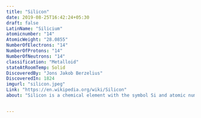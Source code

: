 ```yaml
---
title: "Silicon"
date: 2019-08-25T16:42:24+05:30
draft: false
LatinName: "Silicium"
atomicnumber: "14"
AtomicWeight: "28.0855"
NumberOfElectrons: "14"
NumberOfProtons: "14"
NumberOfNeutrons: "14" 
classification: "Metalloid"
stateAtRoomTemp: Solid
DiscoveredBy: "Jons Jakob Berzelius" 
DiscoveredIn: 1824
imgurl: "silicon.jpeg"
Link: "https://en.wikipedia.org/wiki/Silicon"
about: "Silicon is a chemical element with the symbol Si and atomic number 14. It is a hard and brittle crystalline solid with a blue-grey metallic lustre; and it is a tetravalent metalloid and semiconductor. It is a member of group 14 in the periodic table: carbon is above it, germanium, tin, and lead are below it. It is relatively unreactive. Because of its high chemical affinity for oxygen, it was not until 1823 that Jöns Jakob Berzelius was first able to prepare it and characterize it in pure form. Its melting and boiling points of 1414 °C and 3265 °C respectively are the second-highest among all the metalloids and nonmetals, being only surpassed by boron. Silicon is the eighth most common element in the universe by mass, but very rarely occurs as the pure element in the Earth's crust. It is most widely distributed in dusts, sands, planetoids, and planets as various forms of silicon dioxide (silica) or silicates. More than 90% of the Earth's crust is composed of silicate minerals, making silicon the second most abundant element in the Earth's crust  after oxygen."


---
```


